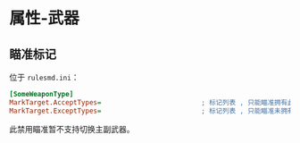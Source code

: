 # 属性-武器

## 瞄准标记

位于 `rulesmd.ini`：

```ini
[SomeWeaponType]
MarkTarget.AcceptTypes=                         ; 标记列表 , 只能瞄准拥有此标记的单位 , 包括自动攻击 (无法瞄准不等于无法伤害) , 不写或留空表示允许任意标记
MarkTarget.ExceptTypes=                         ; 标记列表 , 只能瞄准未拥有此标记的单位 , 包括自动攻击 (无法瞄准不等于无法伤害) , 如果两个列表都设置了就必须同时满足两个列表才能瞄准
```

此禁用瞄准暂不支持切换主副武器。
